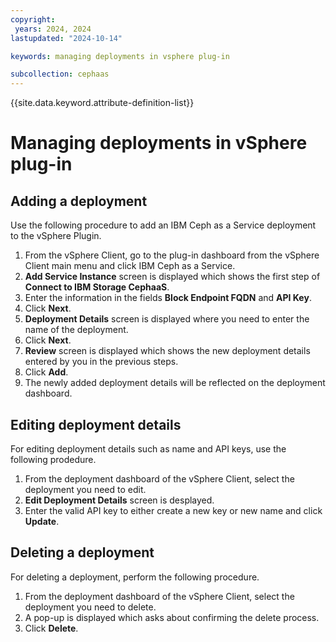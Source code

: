```yaml
---
copyright:
 years: 2024, 2024
lastupdated: "2024-10-14"

keywords: managing deployments in vsphere plug-in

subcollection: cephaas
---
```



{{site.data.keyword.attribute-definition-list}}

# Managing deployments in vSphere plug-in

## Adding a deployment

Use the following procedure to add an IBM Ceph as a Service deployment to the vSphere Plugin.

1. From the vSphere Client, go to the plug-in dashboard from the vSphere Client main menu and click IBM Ceph as a Service.
2. **Add Service Instance** screen is displayed which shows the first step of **Connect to IBM Storage CephaaS**.
3. Enter the information in the fields **Block Endpoint FQDN** and **API Key**.
4. Click **Next**.
5. **Deployment Details** screen is displayed where you need to enter the name of the deployment.
6. Click **Next**.
7. **Review** screen is displayed which shows the new deployment details entered by you in the previous steps.
8. Click **Add**.
9. The newly added deployment details will be reflected on the deployment dashboard.

## Editing deployment details

For editing deployment details such as name and API keys, use the following prodedure.

1. From the deployment dashboard of the vSphere Client, select the deployment you need to edit.
2. **Edit Deployment Details** screen is desplayed.
3. Enter the valid API key to either create a new key or new name and click **Update**.

## Deleting a deployment

For deleting a deployment, perform the following procedure.

1. From the deployment dashboard of the vSphere Client, select the deployment you need to delete.
2. A pop-up is displayed which asks about confirming the delete process.
3. Click **Delete**.
